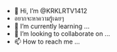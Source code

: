 - 👋 Hi, I’m @KRKLRTV1412
- อยากจะหาความรู้เฉยๆ
- 🌱 I’m currently learning ...
- 💞️ I’m looking to collaborate on ...
- 📫 How to reach me ...

<!---
KRKLRTV1412/KRKLRTV1412 is a ✨ special ✨ repository because its `README.md` (this file) appears on your GitHub profile.
You can click the Preview link to take a look at your changes.
--->
